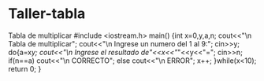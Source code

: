# Taller-tabla
Tabla de multiplicar
#include <iostream.h>
main()
{int x=0,y,a,n;
 cout<<"\n Tabla de multiplicar";
 cout<<"\n Ingrese un numero del 1 al 9:";
 cin>>y;
do{a=x*y;
   cout<<"\n Ingrese el resultado de"<<x<<"*"<<y<<"=";
   cin>>n;
   if(n==a)
   cout<<"\n CORRECTO";
   else
   cout<<"\n ERROR";
   x++;
  }while(x<10);
  return 0;
}
